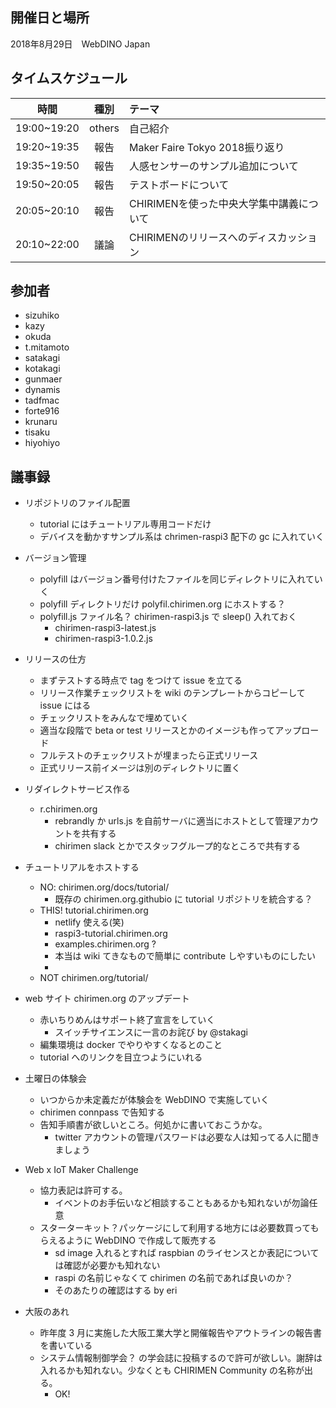 ## 開催日と場所
2018年8月29日　WebDINO Japan

 ## タイムスケジュール
|時間|種別|テーマ|
|:----:|:----:|:----|
|19:00~19:20|others|自己紹介||
|19:20~19:35|報告 |Maker Faire Tokyo 2018振り返り|hiyohiyo|
|19:35~19:50|報告 |人感センサーのサンプル追加について|dynamis|
|19:50~20:05|報告 |テストボードについて|satakagi|
|20:05~20:10|報告 |CHIRIMENを使った中央大学集中講義について||
|20:10~22:00|議論 |CHIRIMENのリリースへのディスカッション||

## 参加者
* sizuhiko
* kazy
* okuda
* t.mitamoto
* satakagi
* kotakagi
* gunmaer
* dynamis
* tadfmac
* forte916
* krunaru
* tisaku
* hiyohiyo

## 議事録
- リポジトリのファイル配置
  - tutorial にはチュートリアル専用コードだけ
  - デバイスを動かすサンプル系は chrimen-raspi3 配下の gc に入れていく
- バージョン管理
  - polyfill はバージョン番号付けたファイルを同じディレクトリに入れていく
  - polyfill ディレクトリだけ polyfil.chirimen.org にホストする？
  - polyfill.js ファイル名？ chirimen-raspi3.js で sleep() 入れておく
    - chirimen-raspi3-latest.js
    - chirimen-raspi3-1.0.2.js
- リリースの仕方
  - まずテストする時点で tag をつけて issue を立てる
  - リリース作業チェックリストを wiki のテンプレートからコピーして issue にはる
  - チェックリストをみんなで埋めていく
  - 適当な段階で beta or test リリースとかのイメージも作ってアップロード
  - フルテストのチェックリストが埋まったら正式リリース
  - 正式リリース前イメージは別のディレクトリに置く
- リダイレクトサービス作る
  - r.chirimen.org
    - rebrandly か urls.js を自前サーバに適当にホストとして管理アカウントを共有する
    - chirimen slack とかでスタッフグループ的なところで共有する

- チュートリアルをホストする
  - NO: chirimen.org/docs/tutorial/
    - 既存の chirimen.org.githubio に tutorial リポジトリを統合する？
  - THIS! tutorial.chirimen.org
    - netlify 使える(笑)
    - raspi3-tutorial.chirimen.org
    - examples.chirimen.org ?
    - 本当は wiki てきなもので簡単に contribute しやすいものにしたい
    - 
  - NOT chirimen.org/tutorial/
- web サイト chirimen.org のアップデート
  - 赤いちりめんはサポート終了宣言をしていく
    - スイッチサイエンスに一言のお詫び by @stakagi
  - 編集環境は docker でやりやすくなるとのこと
  - tutorial へのリンクを目立つようにいれる
- 土曜日の体験会
  - いつからか未定義だが体験会を WebDINO で実施していく
  - chirimen connpass で告知する
  - 告知手順書が欲しいところ。何処かに書いておこうかな。
    - twitter アカウントの管理パスワードは必要な人は知ってる人に聞きましょう
- Web x IoT Maker Challenge
  - 協力表記は許可する。
    - イベントのお手伝いなど相談することもあるかも知れないが勿論任意
  - スターターキット？パッケージにして利用する地方には必要数買ってもらえるように WebDINO で作成して販売する
    - sd image 入れるとすれば raspbian のライセンスとか表記については確認が必要かも知れない
    - raspi の名前じゃなくて chirimen の名前であれば良いのか？
    - そのあたりの確認はする by eri
- 大阪のあれ
  - 昨年度 3 月に実施した大阪工業大学と開催報告やアウトラインの報告書を書いている
  - システム情報制御学会？ の学会誌に投稿するので許可が欲しい。謝辞は入れるかも知れない。少なくとも CHIRIMEN Community の名称が出る。
    - OK!
